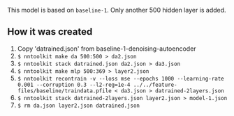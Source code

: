 This model is based on `baseline-1`. Only another 500 hidden layer is added.

## How it was created

1. Copy 'datrained.json' from baseline-1-denoising-autoencoder
2. `$ nntoolkit make da 500:500 > da2.json`
3. `$ nntoolkit stack datrained.json da2.json > da3.json`
4. `$ nntoolkit make mlp 500:369 > layer2.json`
5. `$ nntoolkit recontrain -v --loss mse --epochs 1000 --learning-rate 0.001 --corruption 0.3 --l2-reg=1e-4 ../../feature-files/baseline/traindata.pfile < da3.json > datrained-2layers.json`
6. `$ nntoolkit stack datrained-2layers.json layer2.json > model-1.json`
7. `$ rm da.json layer2.json datrained.json`
